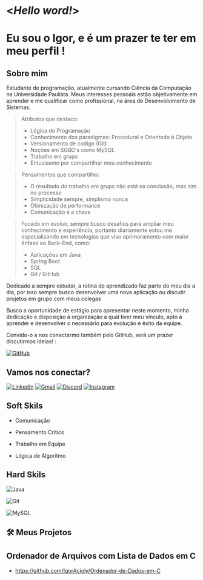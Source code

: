 # <*Hello word!*>
# Eu sou o Igor, e  é um prazer te ter em meu perfil !

## Sobre mim
Estudante de programação, atualmente cursando Ciência da Computação na Universidade Paulista.
Meus interesses pessoais estão objetivamente em aprender e me qualificar como profissional, na área de Desenvolvimento de Sistemas.

>Atributos que destaco:
>- Lógica de Programação
>- Conhecimento dos paradigmas: Procedural e Orientado á Objeto
>- Versionamento de código (Git)
>- Noções em SGBD's como MySQL
>- Trabalho em grupo 
>- Entusiasmo por compartilhar meu conhecimento

>Pensamentos que compartilho:
>- O resultado do trabalho em grupo não está na conclusão, mas sim no processo
>- Simplicidade sempre, simplismo nunca
>- Otimização de performance
>- Comunicação é a chave

> Focado em evoluir, sempre busco desafios para ampliar meu conhecimento e experiência, portanto diariamente estou me especializando em tecnologias que viso aprimoramento com maior ênfase ao Back-End, como:
>- Aplicações em Java
>- Spring Boot
>- SQL
>- Git / GitHub

 Dedicado a sempre estudar, a rotina de aprendizado faz parte do meu dia a dia, por isso sempre busco desenvolver uma nova aplicação ou discutir projetos em grupo com meus colegas

Busco a oportunidade de estágio para apresentar neste momento, minha dedicação e disposição á organização a qual tiver meu vínculo, apto á aprender e desenvolver o necessário para evolução e êxito da equipe.

Convido-o a nos conectarmo também pelo GitHub, será um prazer discutirmos ideias! :

[![GitHub](https://img.shields.io/badge/GitHub-100000?style=for-the-badge&logo=github&logoColor=white)](https://github.com/IgorAcioly)


## Vamos nos conectar?
[![LinkedIn](https://img.shields.io/badge/LinkedIn-0077B5?style=for-the-badge&logo=linkedin&logoColor=white)](https://www.linkedin.com/in/igor-guimar%C3%A3es-acioly-1b4810285/)
[![Gmail](https://img.shields.io/badge/Gmail-333333?style=for-the-badge&logo=gmail&logoColor=red)](mailto:igor.g.acioly@gmail.com)
[![Discord](https://img.shields.io/badge/Discord-7289DA?style=for-the-badge&logo=discord&logoColor=white)](https://discord.com/channels/@devsenior19/)
[![Instagram](https://img.shields.io/badge/-Instagram-%23E4405F?style=for-the-badge&logo=instagram&logoColor=white)](https://www.instagram.com/igr.acioly/?next=%2F)


## Soft Skils
-  Comunicação

- Pensamento Crítico

- Trabalho em Equipe

- Lógica de Algoritmo

>

## Hard Skils
![Java](https://img.shields.io/badge/java-%23ED8B00.svg?style=for-the-badge&logo=openjdk&logoColor=white)

![Git](https://img.shields.io/badge/GIT-E44C30?style=for-the-badge&logo=git&logoColor=white)

![MySQL](https://img.shields.io/badge/MySQL-00000F?style=for-the-badge&logo=mysql&logoColor=white)

## 🛠️ Meus Projetos
## Ordenador de Arquivos com Lista de Dados em C
- https://github.com/IgorAcioly/Ordenador-de-Dados-em-C
